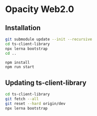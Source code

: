# Opacity Web2.0

## Installation

```sh
git submodule update --init --recursive
cd ts-client-library
npx lerna bootstrap
cd ..

npm install
npm run start
```

## Updating ts-client-library

```sh
cd ts-client-library
git fetch --all
git reset --hard origin/dev
npx lerna bootstrap

